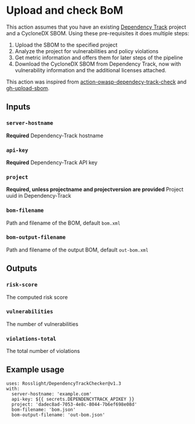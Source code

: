 # Upload and check BoM

This action assumes that you have an existing [Dependency Track](https://github.com/DependencyTrack/dependency-track) project and a CycloneDX SBOM. Using these pre-requisites it does multiple steps:

1. Upload the SBOM to the specified project
2. Analyze the project for vulnerabilities and policy violations
3. Get metric information and offers them for later steps of the pipeline
4. Download the CycloneDX SBOM from Dependency Track, now with vulnerability information and the additional licenses attached.

This action was inspired from [action-owasp-dependecy-track-check](https://github.com/Quobis/action-owasp-dependecy-track-check) and [gh-upload-sbom](https://github.com/DependencyTrack/gh-upload-sbom).

## Inputs

### `server-hostname`

**Required** Dependency-Track hostname

### `api-key`

**Required** Dependency-Track API key

### `project`

**Required, unless projectname and projectversion are provided** Project uuid in Dependency-Track

### `bom-filename`

Path and filename of the BOM, default `bom.xml`

### `bom-output-filename`

Path and filename of the output BOM, default `out-bom.xml`

## Outputs

### `risk-score`

The computed risk score

### `vulnerabilities`

The number of vulnerabilities

### `violations-total`

The total number of violations

## Example usage

```
uses: Rosslight/DependencyTrackChecker@v1.3
with:
  server-hostname: 'example.com'
  api-key: ${{ secrets.DEPENDENCYTRACK_APIKEY }}
  project: 'dadec8ad-7053-4e8c-8044-7b6ef698e08d'
  bom-filename: 'bom.json'
  bom-output-filename: 'out-bom.json'
```